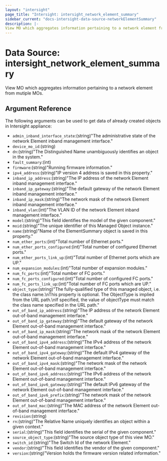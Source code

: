 ```yaml
---
layout: "intersight"
page_title: "Intersight: intersight_network_element_summary"
sidebar_current: "docs-intersight-data-source-networkElementSummary"
description: |-
View MO which aggregates information pertaining to a network element from mutiple MOs.
---
```


# Data Source: intersight_network_element_summary
View MO which aggregates information pertaining to a network element from mutiple MOs.
## Argument Reference
The following arguments can be used to get data of already created objects in Intersight appliance:
* `admin_inband_interface_state`:(string)"The administrative state of the network Element inband management interface."
* `device_mo_id`:(string)
* `dn`:(string)"The Distinguished Name unambiguously identifies an object in the system."
* `fault_summary`:(int)
* `firmware`:(string)"Running firmware information."
* `ipv4_address`:(string)"IP version 4 address is saved in this property."
* `inband_ip_address`:(string)"The IP address of the network Element inband management interface."
* `inband_ip_gateway`:(string)"The default gateway of the network Element inband management interface."
* `inband_ip_mask`:(string)"The network mask of the network Element inband management interface."
* `inband_vlan`:(int)"The VLAN ID of the network Element inband management interface."
* `model`:(string)"This field identifies the model of the given component."
* `moid`:(string)"The unique identifier of this Managed Object instance."
* `name`:(string)"Name of the ElementSummary object is saved in this property."
* `num_ether_ports`:(int)"Total number of Ethernet ports."
* `num_ether_ports_configured`:(int)"Total number of configured Ethernet ports."
* `num_ether_ports_link_up`:(int)"Total number of Ethernet ports which are UP."
* `num_expansion_modules`:(int)"Total number of expansion modules."
* `num_fc_ports`:(int)"Total number of FC ports."
* `num_fc_ports_configured`:(int)"Total number of configured FC ports."
* `num_fc_ports_link_up`:(int)"Total number of FC ports which are UP."
* `object_type`:(string)"The fully-qualified type of this managed object, i.e. the class name.\nThis property is optional. The ObjectType is implied from the URL path.\nIf specified, the value of objectType must match the class name specified in the URL path."
* `out_of_band_ip_address`:(string)"The IP address of the network Element out-of-band management interface."
* `out_of_band_ip_gateway`:(string)"The default gateway of the network Element out-of-band management interface."
* `out_of_band_ip_mask`:(string)"The network mask of the network Element out-of-band management interface."
* `out_of_band_ipv4_address`:(string)"The IPv4 address of the network Element out-of-band management interface."
* `out_of_band_ipv4_gateway`:(string)"The default IPv4 gateway of the network Element out-of-band management interface."
* `out_of_band_ipv4_mask`:(string)"The network mask of the network Element out-of-band management interface."
* `out_of_band_ipv6_address`:(string)"The IPv6 address of the network Element out-of-band management interface."
* `out_of_band_ipv6_gateway`:(string)"The default IPv6 gateway of the network Element out-of-band management interface."
* `out_of_band_ipv6_prefix`:(string)"The network mask of the network Element out-of-band management interface."
* `out_of_band_mac`:(string)"The MAC address of the network Element out-of-band management interface."
* `revision`:(string)
* `rn`:(string)"The Relative Name uniquely identifies an object within a given context."
* `serial`:(string)"This field identifies the serial of the given component."
* `source_object_type`:(string)"The source object type of this view MO."
* `switch_id`:(string)"The Switch Id of the network Element."
* `vendor`:(string)"This field identifies the vendor of the given component."
* `version`:(string)"Version holds the firmware version related information."
